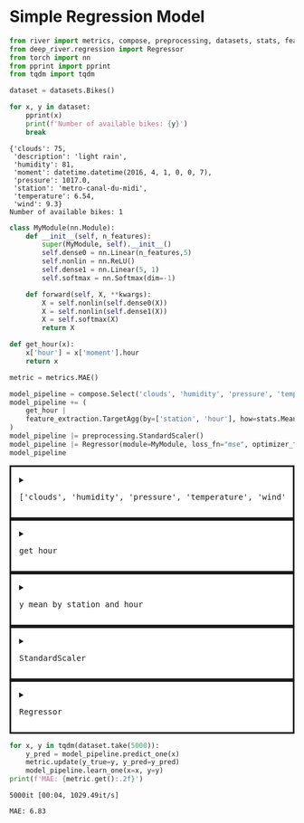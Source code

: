 # Simple Regression Model


```python
from river import metrics, compose, preprocessing, datasets, stats, feature_extraction
from deep_river.regression import Regressor
from torch import nn
from pprint import pprint
from tqdm import tqdm
```


```python
dataset = datasets.Bikes()

for x, y in dataset:
    pprint(x)
    print(f'Number of available bikes: {y}')
    break
```

    {'clouds': 75,
     'description': 'light rain',
     'humidity': 81,
     'moment': datetime.datetime(2016, 4, 1, 0, 0, 7),
     'pressure': 1017.0,
     'station': 'metro-canal-du-midi',
     'temperature': 6.54,
     'wind': 9.3}
    Number of available bikes: 1



```python
class MyModule(nn.Module):
    def __init__(self, n_features):
        super(MyModule, self).__init__()
        self.dense0 = nn.Linear(n_features,5)
        self.nonlin = nn.ReLU()
        self.dense1 = nn.Linear(5, 1)
        self.softmax = nn.Softmax(dim=-1)

    def forward(self, X, **kwargs):
        X = self.nonlin(self.dense0(X))
        X = self.nonlin(self.dense1(X))
        X = self.softmax(X)
        return X

def get_hour(x):
    x['hour'] = x['moment'].hour
    return x
```


```python
metric = metrics.MAE()

model_pipeline = compose.Select('clouds', 'humidity', 'pressure', 'temperature', 'wind')
model_pipeline += (
    get_hour |
    feature_extraction.TargetAgg(by=['station', 'hour'], how=stats.Mean())
)
model_pipeline |= preprocessing.StandardScaler()
model_pipeline |= Regressor(module=MyModule, loss_fn="mse", optimizer_fn='sgd')
model_pipeline
```




<div><div class="river-component river-pipeline"><div class="river-component river-union"><details class="river-component river-estimator"><summary class="river-summary"><pre class="river-estimator-name">['clouds', 'humidity', 'pressure', 'temperature', 'wind']</pre></summary><code class="river-estimator-params">(
  clouds
  humidity
  pressure
  temperature
  wind
)

</code></details><div class="river-component river-pipeline"><details class="river-component river-estimator"><summary class="river-summary"><pre class="river-estimator-name">get_hour</pre></summary><code class="river-estimator-params">
def get_hour(x):
    x['hour'] = x['moment'].hour
    return x

</code></details><details class="river-component river-estimator"><summary class="river-summary"><pre class="river-estimator-name">y_mean_by_station_and_hour</pre></summary><code class="river-estimator-params">(
  by=['station', 'hour']
  how=Mean ()
  target_name="y"
)

</code></details></div></div><details class="river-component river-estimator"><summary class="river-summary"><pre class="river-estimator-name">StandardScaler</pre></summary><code class="river-estimator-params">(
  with_std=True
)

</code></details><details class="river-component river-estimator"><summary class="river-summary"><pre class="river-estimator-name">Regressor</pre></summary><code class="river-estimator-params">(
  module=None
  loss_fn="mse_loss"
  optimizer_fn=&lt;class 'torch.optim.sgd.SGD'&gt;
  lr=0.001
  device="cpu"
  seed=42
)

</code></details></div><style scoped>
.river-estimator {
    padding: 1em;
    border-style: solid;
    background: white;
}

.river-pipeline {
    display: flex;
    flex-direction: column;
    align-items: center;
    background: linear-gradient(#000, #000) no-repeat center / 3px 100%;
}

.river-union {
    display: flex;
    flex-direction: row;
    align-items: center;
    justify-content: center;
    padding: 1em;
    border-style: solid;
    background: white;
}

.river-wrapper {
    display: flex;
    flex-direction: column;
    align-items: center;
    justify-content: center;
    padding: 1em;
    border-style: solid;
    background: white;
}

.river-wrapper > .river-estimator {
    margin-top: 1em;
}

/* Vertical spacing between steps */

.river-component + .river-component {
    margin-top: 2em;
}

.river-union > .river-estimator {
    margin-top: 0;
}

.river-union > .pipeline {
    margin-top: 0;
}

/* Spacing within a union of estimators */

.river-union > .river-component + .river-component {
    margin-left: 1em;
}

/* Typography */

.river-estimator-params {
    display: block;
    white-space: pre-wrap;
    font-size: 120%;
    margin-bottom: -1em;
}

.river-estimator > .river-estimator-params,
.river-wrapper > .river-details > river-estimator-params {
    background-color: white !important;
}

.river-estimator-name {
    display: inline;
    margin: 0;
    font-size: 130%;
}

/* Toggle */

.river-summary {
    display: flex;
    align-items:center;
    cursor: pointer;
}

.river-summary > div {
    width: 100%;
}
</style></div>




```python
for x, y in tqdm(dataset.take(5000)):
    y_pred = model_pipeline.predict_one(x)
    metric.update(y_true=y, y_pred=y_pred)
    model_pipeline.learn_one(x=x, y=y)
print(f'MAE: {metric.get():.2f}')
```

    5000it [00:04, 1029.49it/s]

    MAE: 6.83


    

